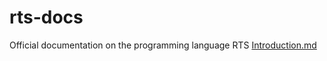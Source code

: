 # rts-docs
Official documentation on the programming language RTS
[Introduction.md](231206.0/en/Introduction.md)